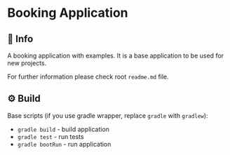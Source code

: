 # Booking Application

## 📄 Info

A booking application with examples. It is a base application to be used for new projects.

For further information please check root `readme.md` file.

## ⚙️ Build

Base scripts (if you use gradle wrapper, replace `gradle` with `gradlew`):

* `gradle build` - build application
* `gradle test` - run tests
* `gradle bootRun` - run application

